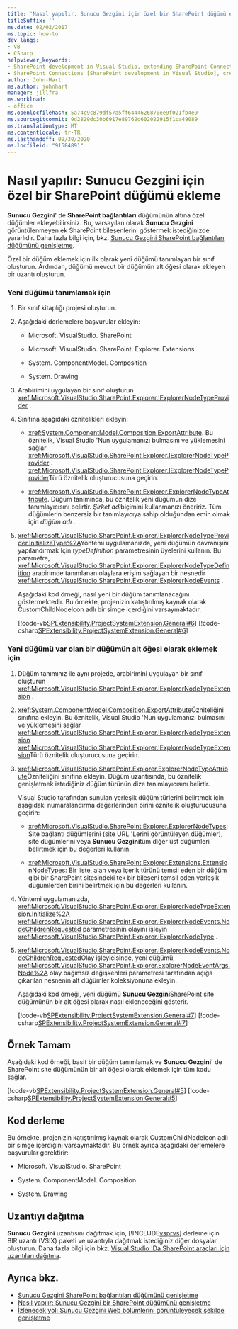 ```yaml
---
title: 'Nasıl yapılır: Sunucu Gezgini için özel bir SharePoint düğümü ekleme | Microsoft Docs'
titleSuffix: ''
ms.date: 02/02/2017
ms.topic: how-to
dev_langs:
- VB
- CSharp
helpviewer_keywords:
- SharePoint development in Visual Studio, extending SharePoint Connections node in Server Explorer
- SharePoint Connections [SharePoint development in Visual Studio], creating a new node type
author: John-Hart
ms.author: johnhart
manager: jillfra
ms.workload:
- office
ms.openlocfilehash: 5a74c9c879df57a5ff6444626870ee9f021fb4e9
ms.sourcegitcommit: 9d2829dc30b6917e89762d602022915f1ca49089
ms.translationtype: MT
ms.contentlocale: tr-TR
ms.lasthandoff: 09/30/2020
ms.locfileid: "91584891"
---
```

# <a name="how-to-add-a-custom-sharepoint-node-to-server-explorer"></a>Nasıl yapılır: Sunucu Gezgini için özel bir SharePoint düğümü ekleme
  **Sunucu Gezgini**' de **SharePoint bağlantıları** düğümünün altına özel düğümler ekleyebilirsiniz. Bu, varsayılan olarak **Sunucu Gezgini** görüntülenmeyen ek SharePoint bileşenlerini göstermek istediğinizde yararlıdır. Daha fazla bilgi için, bkz. [Sunucu Gezgini SharePoint bağlantıları düğümünü genişletme](../sharepoint/extending-the-sharepoint-connections-node-in-server-explorer.md).

 Özel bir düğüm eklemek için ilk olarak yeni düğümü tanımlayan bir sınıf oluşturun. Ardından, düğümü mevcut bir düğümün alt öğesi olarak ekleyen bir uzantı oluşturun.

### <a name="to-define-the-new-node"></a>Yeni düğümü tanımlamak için

1. Bir sınıf kitaplığı projesi oluşturun.

2. Aşağıdaki derlemelere başvurular ekleyin:

    - Microsoft. VisualStudio. SharePoint

    - Microsoft. VisualStudio. SharePoint. Explorer. Extensions

    - System. ComponentModel. Composition

    - System. Drawing

3. Arabirimini uygulayan bir sınıf oluşturun <xref:Microsoft.VisualStudio.SharePoint.Explorer.IExplorerNodeTypeProvider> .

4. Sınıfına aşağıdaki öznitelikleri ekleyin:

    - <xref:System.ComponentModel.Composition.ExportAttribute>. Bu öznitelik, Visual Studio 'Nun uygulamanızı bulmasını ve yüklemesini sağlar <xref:Microsoft.VisualStudio.SharePoint.Explorer.IExplorerNodeTypeProvider> . <xref:Microsoft.VisualStudio.SharePoint.Explorer.IExplorerNodeTypeProvider>Türü öznitelik oluşturucusuna geçirin.

    - <xref:Microsoft.VisualStudio.SharePoint.Explorer.ExplorerNodeTypeAttribute>. Düğüm tanımında, bu öznitelik yeni düğümün dize tanımlayıcısını belirtir. *Şirket adı*biçimini kullanmanızı öneririz. Tüm düğümlerin benzersiz bir tanımlayıcıya sahip olduğundan emin olmak için *düğüm adı* .

5. <xref:Microsoft.VisualStudio.SharePoint.Explorer.IExplorerNodeTypeProvider.InitializeType%2A>Yöntemi uygulamanızda, yeni düğümün davranışını yapılandırmak Için *typeDefinition* parametresinin üyelerini kullanın. Bu parametre, <xref:Microsoft.VisualStudio.SharePoint.Explorer.IExplorerNodeTypeDefinition> arabirimde tanımlanan olaylara erişim sağlayan bir nesnedir <xref:Microsoft.VisualStudio.SharePoint.Explorer.IExplorerNodeEvents> .

     Aşağıdaki kod örneği, nasıl yeni bir düğüm tanımlanacağını göstermektedir. Bu örnekte, projenizin katıştırılmış kaynak olarak CustomChildNodeIcon adlı bir simge içerdiğini varsaymaktadır.

     [!code-vb[SPExtensibility.ProjectSystemExtension.General#6](../sharepoint/codesnippet/VisualBasic/projectsystemexamples/extension/serverexplorernode.vb#6)]
     [!code-csharp[SPExtensibility.ProjectSystemExtension.General#6](../sharepoint/codesnippet/CSharp/projectsystemexamples/extension/serverexplorernode.cs#6)]

### <a name="to-add-the-new-node-as-a-child-of-an-existing-node"></a>Yeni düğümü var olan bir düğümün alt öğesi olarak eklemek için

1. Düğüm tanımınız ile aynı projede, arabirimini uygulayan bir sınıf oluşturun <xref:Microsoft.VisualStudio.SharePoint.Explorer.IExplorerNodeTypeExtension> .

2. <xref:System.ComponentModel.Composition.ExportAttribute>Özniteliğini sınıfına ekleyin. Bu öznitelik, Visual Studio 'Nun uygulamanızı bulmasını ve yüklemesini sağlar <xref:Microsoft.VisualStudio.SharePoint.Explorer.IExplorerNodeTypeExtension> . <xref:Microsoft.VisualStudio.SharePoint.Explorer.IExplorerNodeTypeExtension>Türü öznitelik oluşturucusuna geçirin.

3. <xref:Microsoft.VisualStudio.SharePoint.Explorer.ExplorerNodeTypeAttribute>Özniteliğini sınıfına ekleyin. Düğüm uzantısında, bu öznitelik genişletmek istediğiniz düğüm türünün dize tanımlayıcısını belirtir.

     Visual Studio tarafından sunulan yerleşik düğüm türlerini belirtmek için aşağıdaki numaralandırma değerlerinden birini öznitelik oluşturucusuna geçirin:

    - <xref:Microsoft.VisualStudio.SharePoint.Explorer.ExplorerNodeTypes>: Site bağlantı düğümlerini (site URL 'Lerini görüntüleyen düğümler), site düğümlerini veya **Sunucu Gezgini**tüm diğer üst düğümleri belirtmek için bu değerleri kullanın.

    - <xref:Microsoft.VisualStudio.SharePoint.Explorer.Extensions.ExtensionNodeTypes>: Bir liste, alan veya içerik türünü temsil eden bir düğüm gibi bir SharePoint sitesindeki tek bir bileşeni temsil eden yerleşik düğümlerden birini belirtmek için bu değerleri kullanın.

4. Yöntemi uygulamanızda, <xref:Microsoft.VisualStudio.SharePoint.Explorer.IExplorerNodeTypeExtension.Initialize%2A> <xref:Microsoft.VisualStudio.SharePoint.Explorer.IExplorerNodeEvents.NodeChildrenRequested> parametresinin olayını işleyin <xref:Microsoft.VisualStudio.SharePoint.Explorer.IExplorerNodeType> .

5. <xref:Microsoft.VisualStudio.SharePoint.Explorer.IExplorerNodeEvents.NodeChildrenRequested>Olay işleyicisinde, yeni düğümü, <xref:Microsoft.VisualStudio.SharePoint.Explorer.ExplorerNodeEventArgs.Node%2A> olay bağımsız değişkenleri parametresi tarafından açığa çıkarılan nesnenin alt düğümler koleksiyonuna ekleyin.

     Aşağıdaki kod örneği, yeni düğümü **Sunucu Gezgini**SharePoint site düğümünün bir alt öğesi olarak nasıl ekleneceğini gösterir.

     [!code-vb[SPExtensibility.ProjectSystemExtension.General#7](../sharepoint/codesnippet/VisualBasic/projectsystemexamples/extension/serverexplorernode.vb#7)]
     [!code-csharp[SPExtensibility.ProjectSystemExtension.General#7](../sharepoint/codesnippet/CSharp/projectsystemexamples/extension/serverexplorernode.cs#7)]

## <a name="complete-example"></a>Örnek Tamam
 Aşağıdaki kod örneği, basit bir düğüm tanımlamak ve **Sunucu Gezgini**' de SharePoint site düğümünün bir alt öğesi olarak eklemek için tüm kodu sağlar.

 [!code-vb[SPExtensibility.ProjectSystemExtension.General#5](../sharepoint/codesnippet/VisualBasic/projectsystemexamples/extension/serverexplorernode.vb#5)]
 [!code-csharp[SPExtensibility.ProjectSystemExtension.General#5](../sharepoint/codesnippet/CSharp/projectsystemexamples/extension/serverexplorernode.cs#5)]

## <a name="compiling-the-code"></a>Kod derleme
 Bu örnekte, projenizin katıştırılmış kaynak olarak CustomChildNodeIcon adlı bir simge içerdiğini varsaymaktadır. Bu örnek ayrıca aşağıdaki derlemelere başvurular gerektirir:

- Microsoft. VisualStudio. SharePoint

- System. ComponentModel. Composition

- System. Drawing

## <a name="deploy-the-extension"></a>Uzantıyı dağıtma
 **Sunucu Gezgini** uzantısını dağıtmak için, [!INCLUDE[vsprvs](../sharepoint/includes/vsprvs-md.md)] derleme için BIR uzantı (VSIX) paketi ve uzantıyla dağıtmak istediğiniz diğer dosyalar oluşturun. Daha fazla bilgi için bkz. [Visual Studio 'Da SharePoint araçları için uzantıları dağıtma](../sharepoint/deploying-extensions-for-the-sharepoint-tools-in-visual-studio.md).

## <a name="see-also"></a>Ayrıca bkz.
- [Sunucu Gezgini SharePoint bağlantıları düğümünü genişletme](../sharepoint/extending-the-sharepoint-connections-node-in-server-explorer.md)
- [Nasıl yapılır: Sunucu Gezgini bir SharePoint düğümünü genişletme](../sharepoint/how-to-extend-a-sharepoint-node-in-server-explorer.md)
- [İzlenecek yol: Sunucu Gezgini Web bölümlerini görüntüleyecek şekilde genişletme](../sharepoint/walkthrough-extending-server-explorer-to-display-web-parts.md)
